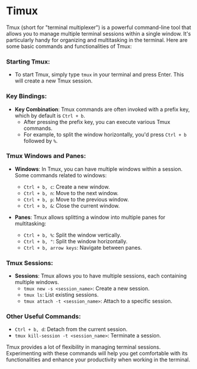 # Timux

Tmux (short for "terminal multiplexer") is a powerful command-line tool that allows you to manage multiple terminal sessions within a single window. It's particularly handy for organizing and multitasking in the terminal. Here are some basic commands and functionalities of Tmux:

### Starting Tmux:
- To start Tmux, simply type `tmux` in your terminal and press Enter. This will create a new Tmux session.

### Key Bindings:
- **Key Combination**: Tmux commands are often invoked with a prefix key, which by default is `Ctrl + b`.
  - After pressing the prefix key, you can execute various Tmux commands.
  - For example, to split the window horizontally, you'd press `Ctrl + b` followed by `%`.

### Tmux Windows and Panes:
- **Windows**: In Tmux, you can have multiple windows within a session. Some commands related to windows:
  - `Ctrl + b, c`: Create a new window.
  - `Ctrl + b, n`: Move to the next window.
  - `Ctrl + b, p`: Move to the previous window.
  - `Ctrl + b, &`: Close the current window.

- **Panes**: Tmux allows splitting a window into multiple panes for multitasking:
  - `Ctrl + b, %`: Split the window vertically.
  - `Ctrl + b, "`: Split the window horizontally.
  - `Ctrl + b, arrow keys`: Navigate between panes.

### Tmux Sessions:
- **Sessions**: Tmux allows you to have multiple sessions, each containing multiple windows.
  - `tmux new -s <session_name>`: Create a new session.
  - `tmux ls`: List existing sessions.
  - `tmux attach -t <session_name>`: Attach to a specific session.

### Other Useful Commands:
- `Ctrl + b, d`: Detach from the current session.
- `tmux kill-session -t <session_name>`: Terminate a session.

Tmux provides a lot of flexibility in managing terminal sessions. Experimenting with these commands will help you get comfortable with its functionalities and enhance your productivity when working in the terminal.
